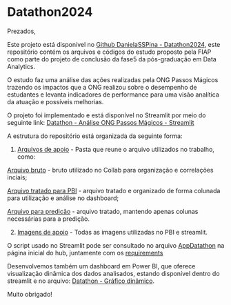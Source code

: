 # Datathon2024

Prezados,

Este projeto está disponível no [Github DanielaSSPina - Datathon2024]((https://github.com/DanielaSSpina/Datathon2024)), este repositório contém os arquivos e códigos do estudo proposto pela FIAP como parte do projeto de conclusão da fase5 da pós-graduação em Data Analytics. 

O estudo faz uma análise das ações realizadas pela ONG Passos Mágicos trazendo os impactos que a ONG realizou sobre o desempenho de estudantes e levanta indicadores de performance para uma visão analítica da atuação e possíveis melhorias.

O projeto foi implementado e está disponível no Streamlit por meio do seguinte link: [Datathon - Análise ONG Passos Mágicos - Streamlit](https://datathonpm2024.streamlit.app/)

A estrutura do repositório está organizada da seguinte forma:

1. [Arquivos de apoio](Arquivos_Apoio) - Pasta que reune o arquivo utilizados no trabalho, como:

[Arquivo bruto](Arquivos_Apoio/PEDE_PASSOS_DATASET_FIAP_COLAB.csv) - bruto utilizado no Collab para organização e correlações inciais;
   
[Arquivo tratado para PBI](Arquivos_Apoio/PEDE_PASSOS_DATASET_FIAP_ORGANIZADO_PBI.xlsx) - arquivo tratado e organizado de forma colunada para utilização e análise no dashboard;
   
[Arquivo para predicão](Arquivos_Apoio/PEDE_PASSOS_DATASET_FIAP_MVP.xlsx) - arquivo tratado, mantendo apenas colunas necessárias para a predição.

2. [Imagens de apoio](imagens) - Todas as imagens utilizadas no PBI e streamlit.

O script usado no Streamlit pode ser consultado no arquivo [AppDatathon](AppDatathon.py) na página inicial do hub, juntamente com os [requirements](requirements.txt)

Desenvolvemos também um dashboard em Power BI, que oferece visualização dinâmica dos dados analisados, estando disponível dentro do streamlit e no arquivo: [Datathon - Gráfico dinâmico](https://app.powerbi.com/view?r=eyJrIjoiNzFkOTBjMGMtYmM3ZC00YzE0LWI1YjYtNjdhNTE0MzE0NWIyIiwidCI6IjExZGJiZmUyLTg5YjgtNDU0OS1iZTEwLWNlYzM2NGU1OTU1MSIsImMiOjR9&pageName=cb3dc97fa06772a0514d).

Muito obrigado!
